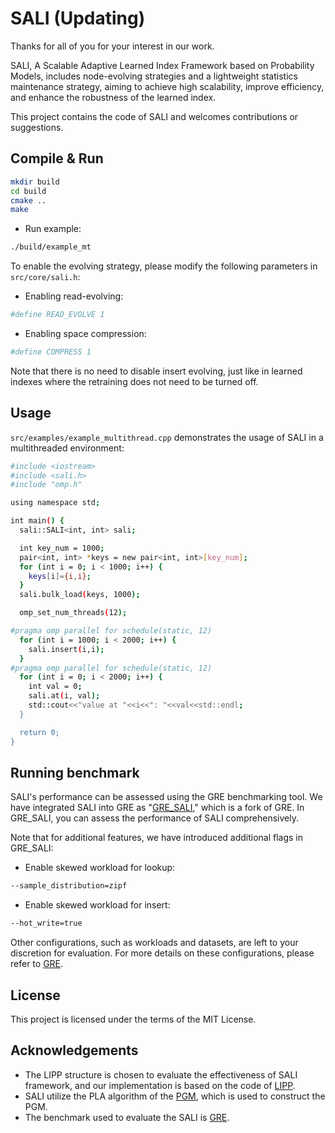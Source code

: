 # SALI (Updating)



Thanks for all of you for your interest in our work.

SALI, A Scalable Adaptive Learned Index Framework based on Probability Models, includes node-evolving strategies and a lightweight statistics maintenance strategy, aiming to achieve high scalability, improve efficiency, and enhance the robustness of the learned index.

This project contains the code of SALI and welcomes contributions or suggestions.

## Compile & Run

```bash
mkdir build
cd build
cmake ..
make
```

- Run example:

```bash
./build/example_mt
```


To enable the evolving strategy, please modify the following parameters in `src/core/sali.h`:

- Enabling read-evolving:

```bash
#define READ_EVOLVE 1
```


- Enabling space compression:

```bash
#define COMPRESS 1
```


Note that there is no need to disable insert evolving, just like in learned indexes where the retraining does not need to be turned off.


## Usage

`src/examples/example_multithread.cpp` demonstrates the usage of SALI in a multithreaded environment:


```bash
#include <iostream>
#include <sali.h>
#include "omp.h"

using namespace std;

int main() {
  sali::SALI<int, int> sali;

  int key_num = 1000;
  pair<int, int> *keys = new pair<int, int>[key_num];
  for (int i = 0; i < 1000; i++) {
    keys[i]={i,i};
  }
  sali.bulk_load(keys, 1000);

  omp_set_num_threads(12);

#pragma omp parallel for schedule(static, 12)
  for (int i = 1000; i < 2000; i++) {
    sali.insert(i,i);
  }
#pragma omp parallel for schedule(static, 12)
  for (int i = 0; i < 2000; i++) {
    int val = 0;
    sali.at(i, val);
    std::cout<<"value at "<<i<<": "<<val<<std::endl;
  }

  return 0;
}
```

## Running benchmark


SALI's performance can be assessed using the GRE benchmarking tool. We have integrated SALI into GRE as "[GRE_SALI](https://github.com/YunWorkshop/GRE_SALI)," which is a fork of GRE. In GRE_SALI, you can assess the performance of SALI comprehensively.

Note that for additional features, we have introduced additional flags in GRE_SALI:

- Enable skewed workload for lookup:

```bash
--sample_distribution=zipf
```

- Enable skewed workload for insert:

```bash
--hot_write=true
```

Other configurations, such as workloads and datasets, are left to your discretion for evaluation. For more details on these configurations, please refer to [GRE](https://github.com/YunWorkshop/GRE_SALI).


## License

This project is licensed under the terms of the MIT License.


## Acknowledgements

- The LIPP structure is chosen to evaluate the effectiveness of SALI framework, and our implementation is based on the code of [LIPP](https://github.com/Jiacheng-WU/lipp).
- SALI utilize the PLA algorithm of the [PGM](https://github.com/gvinciguerra/PGM-index), which is used to construct the PGM. 
- The benchmark used to evaluate the SALI is [GRE](https://github.com/gre4index/GRE).
